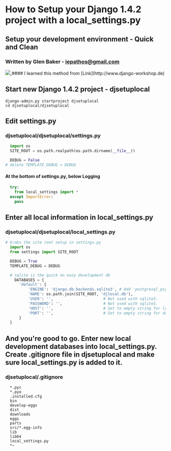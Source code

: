 # How to Setup your Django 1.4.2 project with a local_settings.py
## Setup your development environment - Quick and Clean
### Written by Glen Baker - iepathos@gmail.com
<a href="http://coderwall.com/iepathos">
  <img src="http://api.coderwall.com/iepathos/endorsecount.png" />
</a>
#### I learned this method from [Link](http://www.django-workshop.de)

## Start new Django 1.4.2 project - djsetuplocal
````shell
django-admin.py startproject djsetuplocal
cd djsetuplocal/djsetuplocal
````

## Edit settings.py
### djsetuplocal/djsetuplocal/settings.py
````python
  import os
  SITE_ROOT = os.path.realpath(os.path.dirname(__file__))

  DEBUG = False
# delete TEMPLATE_DEBUG = DEBUG
````

#### At the bottom of settings.py, below Logging
````python
  try:
    from local_settings import *
  except ImportError:
    pass
````

## Enter all local information in local_settings.py
### djsetuplocal/djsetuplocal/local_settings.py
````python
# Grabs the site root setup in settings.py
  import os
  from settings import SITE_ROOT

  DEBUG = True
  TEMPLATE_DEBUG = DEBUG

  # sqlite is the quick an easy development db
    DATABASES = {
      'default': {
          'ENGINE': 'django.db.backends.sqlite3', # Add 'postgresql_psycopg2', 'mysql', 'sqlite3' or 'oracle'.
          'NAME': os.path.join(SITE_ROOT, 'djlocal.db'),                      # Or path to database file if using sqlite3.
          'USER': '',                      # Not used with sqlite3.
          'PASSWORD': '',                  # Not used with sqlite3.
          'HOST': '',                      # Set to empty string for localhost. Not used with sqlite3.
          'PORT': '',                      # Set to empty string for default. Not used with sqlite3.
      }
  }
````

## And you're good to go.  Enter new local development databases into local_settings.py.  Create .gitignore file in djsetuplocal and make sure local_settings.py is added to it.
### djsetuplocal/.gitignore
````text
  *.pyc
  *.pyo
  .installed.cfg
  bin
  develop-eggs
  dist
  downloads
  eggs
  parts
  src/*.egg-info
  lib
  lib64
  local_settings.py
  *~
````

